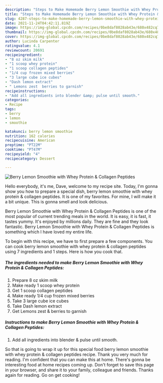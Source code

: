 ```yaml
---
description: "Steps to Make Homemade Berry Lemon Smoothie with Whey Protein &amp;amp; Collagen Peptides"
title: "Steps to Make Homemade Berry Lemon Smoothie with Whey Protein &amp;amp; Collagen Peptides"
slug: 4287-steps-to-make-homemade-berry-lemon-smoothie-with-whey-protein-and-amp-collagen-peptides
date: 2021-11-24T04:42:11.819Z
image: https://img-global.cpcdn.com/recipes/0be8daf8028ab43e/680x482cq70/berry-lemon-smoothie-with-whey-protein-collagen-peptides-recipe-main-photo.jpg
thumbnail: https://img-global.cpcdn.com/recipes/0be8daf8028ab43e/680x482cq70/berry-lemon-smoothie-with-whey-protein-collagen-peptides-recipe-main-photo.jpg
cover: https://img-global.cpcdn.com/recipes/0be8daf8028ab43e/680x482cq70/berry-lemon-smoothie-with-whey-protein-collagen-peptides-recipe-main-photo.jpg
author: Lucinda Carpenter
ratingvalue: 4.1
reviewcount: 20691
recipeingredient:
- "8 oz skim milk"
- "1 scoop whey protein"
- "1 scoop collagen peptides"
- "1/4 cup frozen mixed berries"
- "3 large cube ice cubes"
- "Dash lemon extract"
- " Lemons zest  berries to garnish"
recipeinstructions:
- "Add all ingredients into blender &amp; pulse until smooth."
categories:
- Recipe
tags:
- berry
- lemon
- smoothie

katakunci: berry lemon smoothie 
nutrition: 162 calories
recipecuisine: American
preptime: "PT22M"
cooktime: "PT47M"
recipeyield: "4"
recipecategory: Dessert

---
```



![Berry Lemon Smoothie with Whey Protein &amp; Collagen Peptides](https://img-global.cpcdn.com/recipes/0be8daf8028ab43e/680x482cq70/berry-lemon-smoothie-with-whey-protein-collagen-peptides-recipe-main-photo.jpg)

Hello everybody, it's me, Dave, welcome to my recipe site. Today, I'm gonna show you how to prepare a special dish, berry lemon smoothie with whey protein &amp; collagen peptides. It is one of my favorites. For mine, I will make it a bit unique. This is gonna smell and look delicious.

Berry Lemon Smoothie with Whey Protein &amp; Collagen Peptides is one of the most popular of current trending meals in the world. It is easy, it is fast, it tastes yummy. It's enjoyed by millions daily. They are fine and they look fantastic. Berry Lemon Smoothie with Whey Protein &amp; Collagen Peptides is something which I have loved my entire life.




To begin with this recipe, we have to first prepare a few components. You can cook berry lemon smoothie with whey protein &amp; collagen peptides using 7 ingredients and 1 steps. Here is how you cook that.

<!--inarticleads1-->

##### The ingredients needed to make Berry Lemon Smoothie with Whey Protein &amp; Collagen Peptides:

1. Prepare 8 oz skim milk
1. Make ready 1 scoop whey protein
1. Get 1 scoop collagen peptides
1. Make ready 1/4 cup frozen mixed berries
1. Take 3 large cube ice cubes
1. Take Dash lemon extract
1. Get  Lemons zest &amp; berries to garnish




<!--inarticleads2-->

##### Instructions to make Berry Lemon Smoothie with Whey Protein &amp; Collagen Peptides:

1. Add all ingredients into blender &amp; pulse until smooth.




So that is going to wrap it up for this special food berry lemon smoothie with whey protein &amp; collagen peptides recipe. Thank you very much for reading. I'm confident that you can make this at home. There's gonna be interesting food at home recipes coming up. Don't forget to save this page in your browser, and share it to your family, colleague and friends. Thanks again for reading. Go on get cooking!
